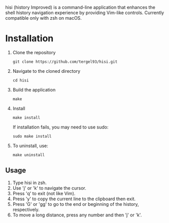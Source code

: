 hisi (history Improved) is a command-line application that enhances the shell history navigation experience by providing Vim-like controls. Currently compatible only with zsh on macOS.

# Installation
1. Clone the repository
   ```shell
   git clone https://github.com/tergel93/hisi.git
   ```

2. Navigate to the cloned directory
   ```shell
   cd hisi
   ```
3. Build the application
   ```shell
   make
   ```
4. Install
   ```shell
   make install
   ```
   If installation fails, you may need to use sudo:
   ```shell
   sudo make install
   ```
5. To uninstall, use:
   ```shell
   make uninstall
   ```

## Usage
1. Type hisi in zsh.
2. Use 'j' or 'k' to navigate the cursor.
3. Press 'q' to exit (not like Vim).
4. Press 'y' to copy the current line to the clipboard then exit.
5. Press 'G' or 'gg' to go to the end or beginning of the history, respectively.
6. To move a long distance, press any number and then 'j' or 'k'.



